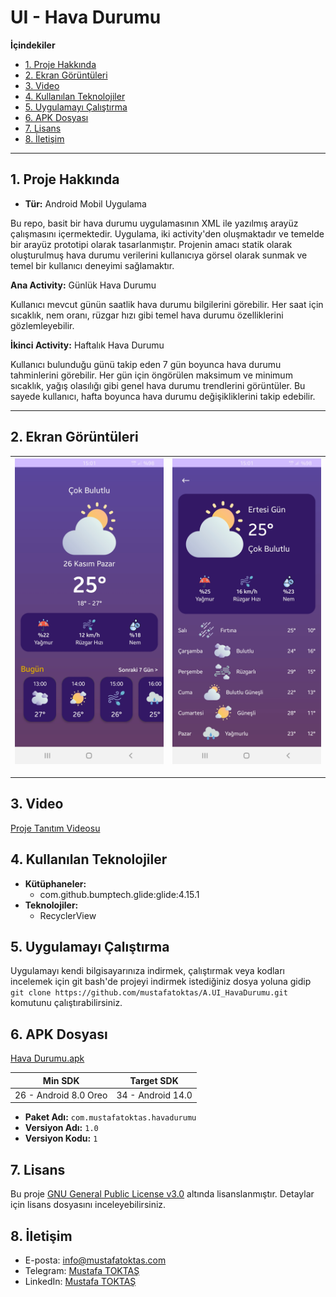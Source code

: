 # UI - Hava Durumu

**İçindekiler**

  - [1. Proje Hakkında](#1-proje-hakkında)
  - [2. Ekran Görüntüleri](#2-ekran-görüntüleri)
  - [3. Video](#3-video)
  - [4. Kullanılan Teknolojiler](#4-kullanılan-teknolojiler)
  - [5. Uygulamayı Çalıştırma](#5-uygulamayı-çalıştırma)
  - [6. APK Dosyası](#6-apk-dosyası)
  - [7. Lisans](#7-lisans)
  - [8. İletişim](#8-i̇letişim)

---

## 1. Proje Hakkında

 - **Tür:** Android Mobil Uygulama 

Bu repo, basit bir hava durumu uygulamasının XML ile yazılmış arayüz çalışmasını içermektedir. Uygulama, iki activity'den oluşmaktadır ve temelde bir arayüz prototipi olarak tasarlanmıştır. Projenin amacı statik olarak oluşturulmuş hava durumu verilerini kullanıcıya görsel olarak sunmak ve temel bir kullanıcı deneyimi sağlamaktır.

**Ana Activity:** Günlük Hava Durumu

Kullanıcı mevcut günün saatlik hava durumu bilgilerini görebilir. Her saat için sıcaklık, nem oranı, rüzgar hızı gibi temel hava durumu özelliklerini gözlemleyebilir.

**İkinci Activity:** Haftalık Hava Durumu

Kullanıcı bulunduğu günü takip eden 7 gün boyunca hava durumu tahminlerini görebilir. Her gün için öngörülen maksimum ve minimum sıcaklık, yağış olasılığı gibi genel hava durumu trendlerini görüntüler. Bu sayede kullanıcı, hafta boyunca hava durumu değişikliklerini takip edebilir.

---

## 2. Ekran Görüntüleri

|  ![Ekran Görüntüsü 1](./README%20RESOURCES/Ekran%20görüntüsü%201.jpg) | ![Ekran Görüntüsü 2](./README%20RESOURCES/Ekran%20görüntüsü%202.jpg) |
| ------------- | ------------- |

---

## 3. Video

[Proje Tanıtım Videosu](https://youtube.com/shorts/C-o1UownGb0?feature=share)


## 4. Kullanılan Teknolojiler

- **Kütüphaneler:**
  - com.github.bumptech.glide:glide:4.15.1
- **Teknolojiler:** 
  - RecyclerView


## 5. Uygulamayı Çalıştırma

Uygulamayı kendi bilgisayarınıza indirmek, çalıştırmak veya kodları incelemek için git bash'de projeyi indirmek istediğiniz dosya yoluna gidip `git clone https://github.com/mustafatoktas/A.UI_HavaDurumu.git`
komutunu çalıştırabilirsiniz.


## 6. APK Dosyası

[Hava Durumu.apk](./README%20RESOURCES/Hava%20Durumu.apk)

|  Min SDK | Target SDK |
| ------------- | ------------- |
|  26 - Android 8.0 Oreo | 34 - Android 14.0 |
- **Paket Adı:** `com.mustafatoktas.havadurumu`
- **Versiyon Adı:** `1.0`
- **Versiyon Kodu:** `1`

## 7. Lisans

Bu proje [GNU General Public License v3.0](LICENSE) altında lisanslanmıştır. Detaylar için lisans dosyasını inceleyebilirsiniz.


## 8. İletişim

- E-posta: [info@mustafatoktas.com](mailto:info@mustafatoktas.com)
- Telegram: [Mustafa TOKTAŞ](https://t.me/mustafatoktas00)
- LinkedIn: [Mustafa TOKTAŞ](https://www.linkedin.com/in/mustafatoktas/)
